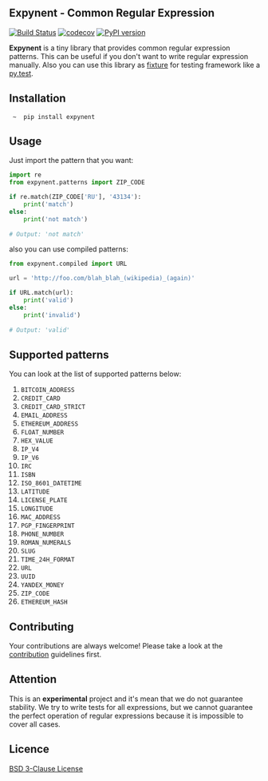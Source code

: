 ## Expynent - Common Regular Expression

[![Build Status](https://travis-ci.org/lk-geimfari/expynent.svg?branch=master)](https://travis-ci.org/lk-geimfari/expynent)
[![codecov](https://codecov.io/gh/lk-geimfari/expynent/branch/master/graph/badge.svg)](https://codecov.io/gh/lk-geimfari/expynent)
[![PyPI version](https://badge.fury.io/py/expynent.svg)](https://badge.fury.io/py/expynent)

**Expynent** is a tiny library that provides common regular expression patterns. This can be useful if you don't want to 
write regular expression manually. Also you can use this library as [fixture](https://docs.pytest.org/en/latest/fixture.html) for testing framework like a [py.test](https://docs.pytest.org/en/latest/).

## Installation

```
 ~  pip install expynent
```


## Usage
Just import the pattern that you want:

```python
import re
from expynent.patterns import ZIP_CODE

if re.match(ZIP_CODE['RU'], '43134'):
    print('match')
else:
    print('not match')
    
# Output: 'not match'

```
also you can use compiled patterns:
```python
from expynent.compiled import URL

url = 'http://foo.com/blah_blah_(wikipedia)_(again)'

if URL.match(url):
    print('valid')
else:
    print('invalid')
    
# Output: 'valid'
```

## Supported patterns

You can look at the list of supported patterns below:

1. `BITCOIN_ADDRESS`
2. `CREDIT_CARD`
3. `CREDIT_CARD_STRICT`
4. `EMAIL_ADDRESS`
5. `ETHEREUM_ADDRESS`
6. `FLOAT_NUMBER`
7. `HEX_VALUE`
8. `IP_V4`
9. `IP_V6`
10. `IRC`
11. `ISBN`
12. `ISO_8601_DATETIME`
13. `LATITUDE`
14. `LICENSE_PLATE`
15. `LONGITUDE`
16. `MAC_ADDRESS`
17. `PGP_FINGERPRINT`
18. `PHONE_NUMBER`
19. `ROMAN_NUMERALS`
20. `SLUG`
21. `TIME_24H_FORMAT`
22. `URL`
23. `UUID`
24. `YANDEX_MONEY`
25. `ZIP_CODE`
26. `ETHEREUM_HASH`

## Contributing
Your contributions are always welcome! Please take a look at the [contribution](https://github.com/lk-geimfari/expynent/blob/master/CONTRIBUTING.md) guidelines first.

## Attention
This is an **experimental** project and it's mean that we do not guarantee stability. We try to write tests for
all expressions, but we cannot guarantee the perfect operation of regular expressions because it is impossible to cover all cases.

## Licence 
[BSD 3-Clause License](https://raw.githubusercontent.com/lk-geimfari/expynent/master/LICENSE)
